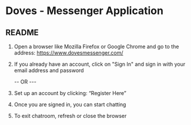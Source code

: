 # Doves - Messenger Application
## README

1. Open a browser like Mozilla Firefox or Google Chrome and go to the address: https://www.dovesmessenger.com/

2. If you already have an account, click on "Sign In" and sign in with your email address and password 

    --  OR  ---
    
2. Set up an account by clicking: “Register Here”

3. Once you are signed in, you can start chatting

4. To exit chatroom, refresh or close the browser

